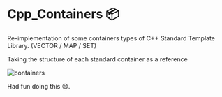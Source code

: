 # Cpp_Containers 📦

Re-implementation of some containers types of C++ Standard Template Library. (VECTOR / MAP / SET)

Taking the structure of each standard container as a reference

![containers](https://user-images.githubusercontent.com/94646532/206327438-3fede66e-8c50-4fe3-86a0-859c15dbd067.jpeg)

Had fun doing this 😄.

